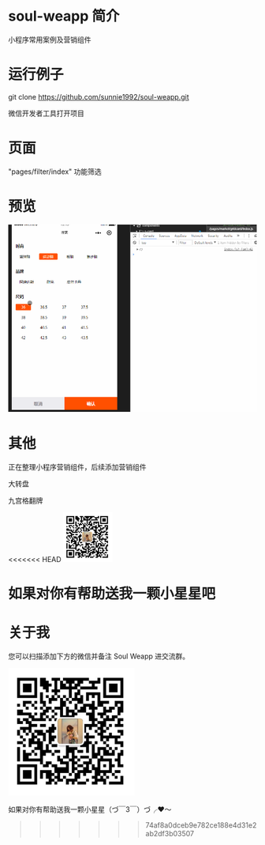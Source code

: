 # soul-weapp 简介
小程序常用案例及营销组件

# 运行例子
git clone https://github.com/sunnie1992/soul-weapp.git

微信开发者工具打开项目

# 页面
"pages/filter/index"  功能筛选

# 预览
<p>
  <img src="./page5.gif" width="800"  style="display:inline;">
</p>

# 其他

正在整理小程序营销组件，后续添加营销组件
<p>
大转盘
</p>
<p>
九宫格翻牌
</p>



<<<<<<< HEAD
<img src="./mine.jpg" style="display:inline;width:100px;height">
 
如果对你有帮助送我一颗小星星吧
=======
# 关于我

您可以扫描添加下方的微信并备注 Soul Weapp 进交流群。
<p>
  <img src="./mine.jpg" width="256" style="display:inline;">
</p>
 
如果对你有帮助送我一颗小星星（づ￣3￣）づ╭❤～
>>>>>>> 74af8a0dceb9e782ce188e4d31e2ab2df3b03507
